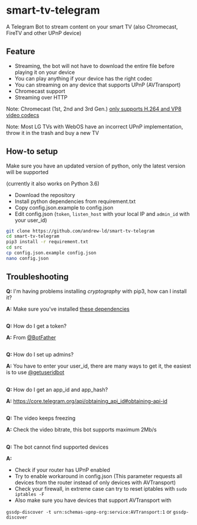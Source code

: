 # smart-tv-telegram
A Telegram Bot to stream content on your smart TV (also Chromecast, FireTV and other UPnP device)

## Feature
- Streaming, the bot will not have to download the entire file before playing it on your device
- You can play anything if your device has the right codec
- You can streaming on any device that supports UPnP (AVTransport)
- Chromecast support
- Streaming over HTTP

Note: Chromecast (1st, 2nd and 3rd Gen.) [only supports H.264 and VP8 video codecs](https://developers.google.com/cast/docs/media#video_codecs)

Note: Most LG TVs with WebOS have an incorrect UPnP implementation, throw it in the trash and buy a new TV

## How-to setup
Make sure you have an updated version of python, only the latest version will be supported

(currently it also works on Python 3.6)

- Download the repository
- Install python dependencies from requirement.txt
- Copy config.json.example to config.json
- Edit config.json (`token`, `listen_host` with your local IP and `admin_id` with your user_id)

```bash
git clone https://github.com/andrew-ld/smart-tv-telegram
cd smart-tv-telegram
pip3 install -r requirement.txt
cd src
cp config.json.example config.json
nano config.json
```

## Troubleshooting

**Q:** I'm having problems installing _cryptography_ with pip3, how can I install it?

**A:** Make sure you've installed [these dependencies](https://cryptography.io/en/latest/installation/#building-cryptography-on-linux)

##
**Q:** How do I get a token?

**A:** From [@BotFather](https://telegram.me/BotFather)
##
**Q:** How do I set up admins?

**A:** You have to enter your user_id, there are many ways to get it, the easiest is to use [@getuseridbot](https://telegram.me/getuseridbot)
##
**Q:** How do I get an app_id and app_hash?

**A:** https://core.telegram.org/api/obtaining_api_id#obtaining-api-id
##
**Q:** The video keeps freezing

**A:** Check the video bitrate, this bot supports maximum 2Mb/s
##
**Q:** The bot cannot find supported devices

**A:**
- Check if your router has UPnP enabled
- Try to enable workaround in config.json (This parameter requests all devices from the router instead of only devices with AVTransport)
- Check your firewall, in extreme case can try to reset iptables with `sudo iptables -F`
- Also make sure you have devices that support AVTransport with 

`gssdp-discover -t urn:schemas-upnp-org:service:AVTransport:1` or `gssdp-discover`
